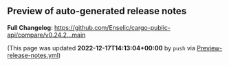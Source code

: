 ## Preview of auto-generated release notes
<!-- Release notes generated using configuration in .github/release.yml at main -->



**Full Changelog**: https://github.com/Enselic/cargo-public-api/compare/v0.24.2...main


(This page was updated **2022-12-17T14:13:04+00:00** by `push` via [Preview-release-notes.yml](https://github.com/Enselic/cargo-public-api/actions/runs/3720402060))
